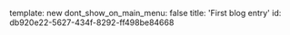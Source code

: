 template: new
dont_show_on_main_menu: false
title: 'First blog entry'
id: db920e22-5627-434f-8292-ff498be84668
